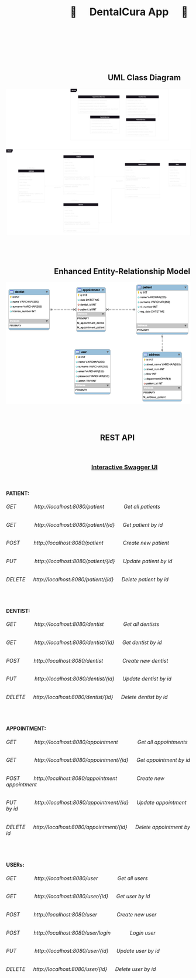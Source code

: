 # &emsp;&emsp;&emsp;&emsp;&emsp;&emsp; :hospital: &emsp;DentalCura App &emsp;:hospital:
<br/><br/><br/><br/><br/><br/>


## &emsp;&emsp;&emsp;&emsp;&emsp;&emsp;&emsp;&emsp;&emsp;&emsp;&emsp;&emsp;&emsp; UML Class Diagram
![UML](webapp_uml.drawio.png)
<br/><br/><br/><br/>

## &emsp;&emsp;&emsp;&emsp;&emsp;&emsp; Enhanced Entity-Relationship Model
![Enhanced entity-relationship model](eer_diagram.png)

<br/><br/>

## &emsp;&emsp;&emsp;&emsp;&emsp;&emsp;&emsp;&emsp;&emsp;&emsp;&emsp;&emsp; REST API
<br/>

### &emsp;&emsp;&emsp;&emsp;&emsp;&emsp;&emsp;&emsp;&emsp;&emsp;&emsp;&emsp;&emsp;&emsp; [Interactive Swagger UI](https://app.swaggerhub.com/apis-docs/fr3m3n/DentalCura/1.0.0#/) 

<br/>


#### PATIENT:
###### GET $~~~~~~$ &emsp; http://localhost:8080/patient $~~~~~~~$ &emsp; Get all patients
###### GET $~~~~~~$ &emsp; http://localhost:8080/patient/{id} &emsp; Get patient by id
###### POST $~~~$ &emsp; http://localhost:8080/patient $~~~~~~~$ &emsp; Create new patient
###### PUT $~~~~~~$ &emsp; http://localhost:8080/patient/{id} &emsp; Update patient by id
###### DELETE &emsp; http://localhost:8080/patient/{id} &emsp; Delete patient by id
<br/>

#### DENTIST:
###### GET $~~~~~~$ &emsp; http://localhost:8080/dentist $~~~~~~~$ &emsp; Get all dentists
###### GET $~~~~~~$ &emsp; http://localhost:8080/dentist/{id} &emsp; Get dentist by id
###### POST $~~~$ &emsp; http://localhost:8080/dentist $~~~~~~~$ &emsp; Create new dentist
###### PUT $~~~~~~$ &emsp; http://localhost:8080/dentist/{id} &emsp; Update dentist by id
###### DELETE &emsp; http://localhost:8080/dentist/{id} &emsp; Delete dentist by id
<br/>

#### APPOINTMENT:
###### GET $~~~~~~$ &emsp; http://localhost:8080/appointment $~~~~~~~$ &emsp; Get all appointments
###### GET $~~~~~~$ &emsp; http://localhost:8080/appointment/{id} &emsp; Get appointment by id
###### POST $~~~$ &emsp; http://localhost:8080/appointment $~~~~~~~$ &emsp; Create new appointment
###### PUT $~~~~~~$ &emsp; http://localhost:8080/appointment/{id} &emsp; Update appointment by id
###### DELETE &emsp; http://localhost:8080/appointment/{id} &emsp; Delete appointment by id
<br/>

#### USERs:
###### GET $~~~~~~$ &emsp; http://localhost:8080/user $~~~~~~~$ &emsp; Get all users
###### GET $~~~~~~$ &emsp; http://localhost:8080/user/{id} &emsp; Get user by id
###### POST $~~~$ &emsp; http://localhost:8080/user $~~~~~~~$ &emsp; Create new user
###### POST $~~~$ &emsp; http://localhost:8080/user/login $~~~~~~~$ &emsp; Login user
###### PUT $~~~~~~$ &emsp; http://localhost:8080/user/{id} &emsp; Update user by id
###### DELETE &emsp; http://localhost:8080/user/{id} &emsp; Delete user by id
